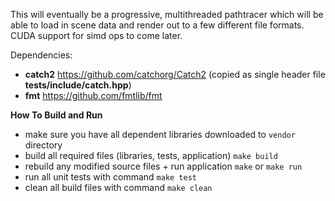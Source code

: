 This will eventually be a progressive, multithreaded pathtracer which will be able to load in scene data and render out to a few different file formats. CUDA support for simd ops to come later.

Dependencies:
- **catch2** https://github.com/catchorg/Catch2 (copied as single header file **tests/include/catch.hpp**)
- **fmt** https://github.com/fmtlib/fmt

**How To Build and Run**
- make sure you have all dependent libraries downloaded to `vendor` directory
- build all required files (libraries, tests, application) `make build`
- rebuild any modified source files + run application `make` or `make run`
- run all unit tests with command `make test`
- clean all build files with command `make clean`
